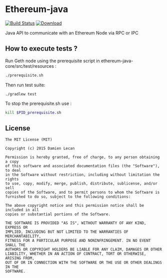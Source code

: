 # Ethereum-java

[![Build Status](https://travis-ci.org/sqli-nantes/ethereum-java.svg?branch=master)](https://travis-ci.org/sqli-nantes/ethereum-java)
[ ![Download](https://api.bintray.com/packages/sqli-nantes/ethereum-java/ethereum-java-core/images/download.svg) ](https://bintray.com/sqli-nantes/ethereum-java/ethereum-java-core/_latestVersion)

Java API to communicate with an Ethereum Node via RPC or IPC


## How to execute tests ?

Run Geth node using the prerequisite script in ethereum-java-core/src/test/resources :
```bash
./prerequisite.sh
```
Then run test suite:
```
./gradlew test
```

To stop the prerequisite.sh use :
```bash
kill $PID_prerequisite.sh
```

## License

```
The MIT License (MIT)

Copyright (c) 2015 Damien Lecan

Permission is hereby granted, free of charge, to any person obtaining a copy
of this software and associated documentation files (the "Software"), to deal
in the Software without restriction, including without limitation the rights
to use, copy, modify, merge, publish, distribute, sublicense, and/or sell
copies of the Software, and to permit persons to whom the Software is
furnished to do so, subject to the following conditions:

The above copyright notice and this permission notice shall be included in all
copies or substantial portions of the Software.

THE SOFTWARE IS PROVIDED "AS IS", WITHOUT WARRANTY OF ANY KIND, EXPRESS OR
IMPLIED, INCLUDING BUT NOT LIMITED TO THE WARRANTIES OF MERCHANTABILITY,
FITNESS FOR A PARTICULAR PURPOSE AND NONINFRINGEMENT. IN NO EVENT SHALL THE
AUTHORS OR COPYRIGHT HOLDERS BE LIABLE FOR ANY CLAIM, DAMAGES OR OTHER
LIABILITY, WHETHER IN AN ACTION OF CONTRACT, TORT OR OTHERWISE, ARISING FROM,
OUT OF OR IN CONNECTION WITH THE SOFTWARE OR THE USE OR OTHER DEALINGS IN THE
SOFTWARE.
```